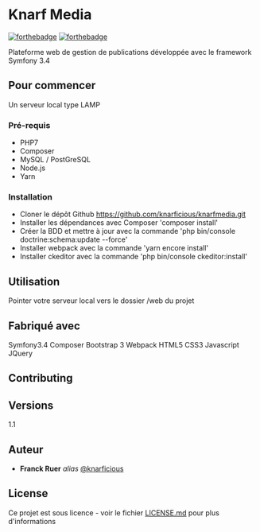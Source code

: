 # Knarf Media

[![forthebadge](http://forthebadge.com/images/badges/built-with-love.svg)](http://forthebadge.com)  [![forthebadge](http://forthebadge.com/images/badges/powered-by-electricity.svg)](http://forthebadge.com)

Plateforme web de gestion de publications développée avec le framework Symfony 3.4

## Pour commencer

Un serveur local type LAMP

### Pré-requis

- PHP7
- Composer
- MySQL / PostGreSQL
- Node.js
- Yarn

### Installation

- Cloner le dépôt Github https://github.com/knarficious/knarfmedia.git
- Installer les dépendances avec Composer 'composer install'
- Créer la BDD et mettre à jour avec la commande 'php bin/console doctrine:schema:update --force'
- Installer webpack avec la commande 'yarn encore install'
- Installer ckeditor avec la commande 'php bin/console ckeditor:install'

## Utilisation

Pointer votre serveur local vers le dossier /web du projet


## Fabriqué avec

Symfony3.4
Composer
Bootstrap 3
Webpack
HTML5
CSS3
Javascript
JQuery


## Contributing


## Versions

1.1

## Auteur

* **Franck Ruer** _alias_ [@knarficious](https://github.com/knarficious)

## License

Ce projet est sous licence - voir le fichier [LICENSE.md](LICENSE.md) pour plus d'informations



